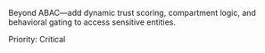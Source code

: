 Beyond ABAC—add dynamic trust scoring, compartment logic, and behavioral gating to access sensitive entities.

Priority: Critical